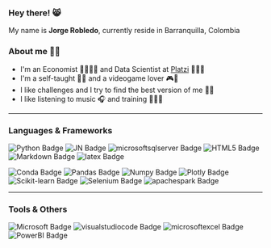### Hey there! 😸 
My name is **Jorge Robledo**, currently reside in Barranquilla, Colombia

### About me 👋🏻
- I'm an Economist 👨🏻‍💼💼 and Data Scientist at [Platzi](https://platzi.com/p/robledo.1337/) 👨🏻‍💻 
- I'm a self-taught ✍🏻 and a videogame lover 🎮👾
- I like challenges and I try to find the best version of me 👊🏻
- I like listening to music 🎧 and training 🏃🏻‍♂️

---
### Languages & Frameworks
![Python Badge](https://img.shields.io/badge/Python-100000.svg?style=for-the-badge&logo=python&logoColor=3776AB)
![JN Badge](https://img.shields.io/badge/Jupyter-100000.svg?&style=for-the-badge&logo=Jupyter&logoColor=whiten)
![microsoftsqlserver Badge](https://img.shields.io/badge/Ms_SQL_Server-100000.svg?style=for-the-badge&logo=microsoftsqlserver&logoColor=CC2927)
![HTML5 Badge](https://img.shields.io/badge/HTML5-100000.svg?style=for-the-badge&logo=html5&logoColor=E34F26)
![Markdown Badge](https://img.shields.io/badge/Markdown-100000.svg?style=for-the-badge&logo=markdown&logoColor=000000)
![latex Badge](https://img.shields.io/badge/LaTeX-100000.svg?&style=for-the-badge&logo=latex&logoColor=008080)

![Conda Badge](https://img.shields.io/badge/conda-44A833.svg?&style=for-the-badge&logo=anaconda&logoColor=white)
![Pandas Badge](https://img.shields.io/badge/Pandas-150458?style=for-the-badge&logo=pandas&logoColor=white)
![Numpy Badge](https://img.shields.io/badge/Numpy-013243?style=for-the-badge&logo=numpy&logoColor=white)
![Plotly Badge](https://img.shields.io/badge/Plotly-3F4F75?style=for-the-badge&logo=plotly&logoColor=white)
![Scikit-learn Badge](https://img.shields.io/badge/Scikit_learn-F7931E?style=for-the-badge&logo=scikit-learn&logoColor=white)
![Selenium Badge](https://img.shields.io/badge/Selenium-43B02A?style=for-the-badge&logo=selenium&logoColor=white)
![apachespark Badge](https://img.shields.io/badge/Apache_Spark-E25A1C?style=for-the-badge&logo=apachespark&logoColor=white)

---
### Tools & Others
![Microsoft Badge](https://img.shields.io/badge/Microsoft-5E5E5E?style=for-the-badge&logo=microsoft&logoColor=white)
![visualstudiocode Badge](https://img.shields.io/badge/Visual_Studio_Code-007ACC?style=for-the-badge&logo=visualstudiocode&logoColor=white)
![microsoftexcel Badge](https://img.shields.io/badge/Ms_Excel-217346?style=for-the-badge&logo=microsoftexcel&logoColor=white)
![PowerBI Badge](https://img.shields.io/badge/Power_BI-F2C811?style=for-the-badge&logo=powerbi&logoColor=white)
